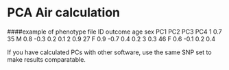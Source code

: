 # PCA Air calculation

####example of phenotype file
ID outcome age sex PC1 PC2  PC3 PC4
1  0.7     35  M   0.8 -0.3 0.2 0.1
2  0.9     27  F   0.9 -0.7 0.4 0.2
3  0.3     46  F   0.6 -0.1 0.2 0.4

If you have calculated PCs with other software, use the same SNP set to make results comparatable.

